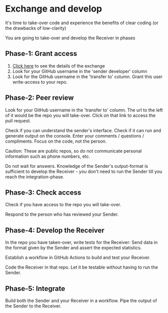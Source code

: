 # Exchange and develop

It's time to take-over code and experience the benefits of clear coding (or the drawbacks of low-clarity)

You are going to take-over and develop the Receiver in phases

## Phase-1: Grant access

1. [Click here](exchange-tcq2.pdf) to see the details of the exchange
1. Look for your GitHub username in the 'sender developer' column
1. Look for the GitHub username in the 'transfer to' column. Grant this user write-access to your repo.

## Phase-2: Peer review

Look for your GitHub username in the 'transfer to' column. The url to the left of it would be the repo you will take-over. Click on that link to access the pull request.

Check if you can understand the sender's interface. Check if it can run and generate output on the console. Enter your comments / questions / compliments. Focus on the code, not the person.

Caution: These are public repos, so do not communicate personal information such as phone numbers, etc.

Do not wait for answers. Knowledge of the Sender's output-format is sufficient to develop the Receiver - you don't need to run the Sender till you reach the integration-phase.

## Phase-3: Check access

Check if you have access to the repo you will take-over.

Respond to the person who has reviewed your Sender.

## Phase-4: Develop the Receiver

In the repo you have taken-over, write tests for the Receiver: Send data in the format given by the Sender and assert the expected statistics.

Establish a workflow in GitHub Actions to build and test your Receiver.

Code the Receiver in that repo. Let it be testable without having to run the Sender.

## Phase-5: Integrate

Build both the Sender and your Receiver in a workflow. Pipe the output of the Sender to the Receiver.
